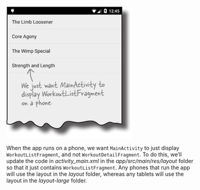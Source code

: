 ![](.guides/img/64.png)

When the app runs on a phone, we want `MainActivity` to just display `WorkoutListFragment`, and not `WorkoutDetailFragment`. To do this, we’ll update the code in *activity_main.xml* in the *app/src/main/res/layout* folder so that it just contains `WorkoutListFragment`. Any phones that run the app will use the layout in the *layout* folder, whereas any tablets will use the layout in the *layout-large* folder.
